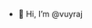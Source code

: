 - 👋 Hi, I’m @vuyraj


<!---
vuyraj/vuyraj is a ✨ special ✨ repository because its `README.md` (this file) appears on your GitHub profile.
You can click the Preview link to take a look at your changes.
--->
